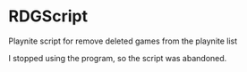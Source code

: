 # RDGScript
Playnite script for remove deleted games from the playnite list  
  
I stopped using the program, so the script was abandoned.
